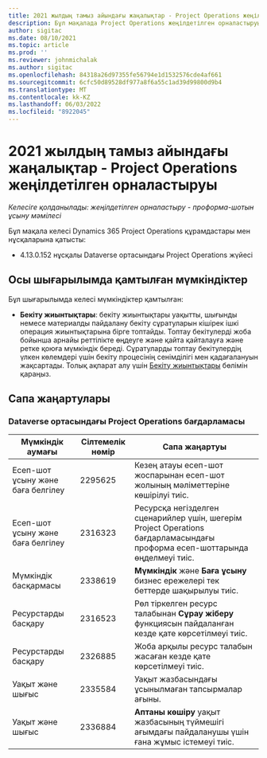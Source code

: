 ```yaml
---
title: 2021 жылдың тамыз айындағы жаңалықтар - Project Operations жеңілдетілген орналастыруы
description: Бұл мақалада Project Operations жеңілдетілген орналастыруының 2021 жылдың тамыз айындағы ерте қолдану шығарылымындағы қолжетімді сапалы жаңартулары туралы ақпарат берілген.
author: sigitac
ms.date: 08/10/2021
ms.topic: article
ms.prod: ''
ms.reviewer: johnmichalak
ms.author: sigitac
ms.openlocfilehash: 84318a26d97355fe56794e1d1532576cde4af661
ms.sourcegitcommit: 6cfc50d89528df977a8f6a55c1ad39d99800d9b4
ms.translationtype: MT
ms.contentlocale: kk-KZ
ms.lasthandoff: 06/03/2022
ms.locfileid: "8922045"
---
```

# <a name="whats-new-august-2021---project-operations-lite-deployment"></a>2021 жылдың тамыз айындағы жаңалықтар - Project Operations жеңілдетілген орналастыруы

_Келесіге қолданылады: жеңілдетілген орналастыру - проформа-шотын ұсыну мәмілесі_

Бұл мақала келесі Dynamics 365 Project Operations құрамдастары мен нұсқаларына қатысты:

  - 4.13.0.152 нұсқалы Dataverse ортасындағы Project Operations жүйесі

## <a name="features-included-in-this-release"></a>Осы шығарылымда қамтылған мүмкіндіктер

Бұл шығарылымда келесі мүмкіндіктер қамтылған:

- **Бекіту жиынтықтары**: бекіту жиынтықтары уақытты, шығынды немесе материалды пайдалану бекіту сұратуларын кішірек ішкі операция жиынтықтарына бірге топтайды. Топтау бекітулерді жоба бойынша арнайы реттілікте өңдеуге және қайта қайталауға және ретке қоюға мүмкіндік береді. Сұратуларды топтау бекітулердің үлкен көлемдері үшін бекіту процесінің сенімділігі мен қадағалануын жақсартады. Толық ақпарат алу үшін [Бекіту жиынтықтары](../../approvals/approval-sets.md) бөлімін қараңыз.

## <a name="quality-updates"></a>Сапа жаңартулары

### <a name="project-operations-on-dataverse"></a>Dataverse ортасындағы Project Operations бағдарламасы

| **Мүмкіндік аумағы** | **Сілтемелік нөмір** | **Сапа жаңартуы** |
| --- | --- | --- |
| Есеп-шот ұсыну және баға белгілеу | 2295625 | Кезең атауы есеп-шот жоспарынан есеп-шот жолының мәліметтеріне көшірілуі тиіс. |
| Есеп-шот ұсыну және баға белгілеу | 2316323 | Ресурсқа негізделген сценарийлер үшін, шегерім Project Operations бағдарламасындағы проформа есеп-шоттарында өңделмеуі тиіс. |
|   Мүмкіндік басқармасы | 2338619 | **Мүмкіндік** және **Баға ұсыну** бизнес ережелері тек беттерде шақырылуы тиіс. |
| Ресурстарды басқару | 2316523 | Рөл тіркелген ресурс талабынан **Сұрау жіберу** функциясын пайдаланған кезде қате көрсетілмеуі тиіс. |
| Ресурстарды басқару | 2326885 | Жоба арқылы ресурс талабын жасаған кезде қате көрсетілмеуі тиіс. |
| Уақыт және шығыс | 2335584 | Уақыт жазбасындағы ұсынылмаған тапсырмалар ағыны. |
| Уақыт және шығыс | 2336884 | **Аптаны көшіру** уақыт жазбасының түймешігі ағымдағы пайдаланушы үшін ғана жұмыс істемеуі тиіс. |
